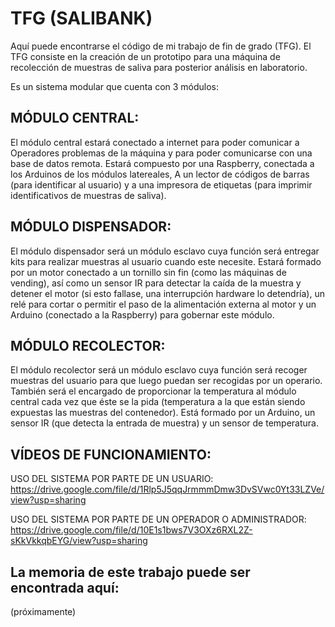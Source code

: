 # TFG (SALIBANK)
Aquí puede encontrarse el código de mi trabajo de fin de grado (TFG). El TFG consiste en la creación de un prototipo para una máquina de recolección de muestras de saliva para posterior análisis en laboratorio.

Es un sistema modular que cuenta con 3 módulos:

## MÓDULO CENTRAL:
El módulo central estará conectado a internet para poder comunicar a Operadores problemas de la máquina y para poder comunicarse con una base de datos remota. Estará compuesto por una Raspberry, conectada a los Arduinos de los módulos latereales, A un lector de códigos de barras (para identificar al usuario) y a una impresora de etiquetas (para imprimir identificativos de muestras de saliva).

## MÓDULO DISPENSADOR:
El módulo dispensador será un módulo esclavo cuya función será entregar kits para realizar muestras al usuario cuando este necesite. Estará formado por un motor conectado a un tornillo sin fin (como las máquinas de vending), así como un sensor IR para detectar la caída de la muestra y detener el motor (si esto fallase, una interrupción hardware lo detendría), un relé para cortar o permitir el paso de la alimentación externa al motor y un Arduino (conectado a la Raspberry) para gobernar este módulo.

## MÓDULO RECOLECTOR:
El módulo recolector será un módulo esclavo cuya función será recoger muestras del usuario para que luego puedan ser recogidas por un operario. También será el encargado de proporcionar la temperatura al módulo central cada vez que éste se la pida (temperatura a la que están siendo expuestas las muestras del contenedor). Está formado por un Arduino, un sensor IR (que detecta la entrada de muestra) y un sensor de temperatura.

## VÍDEOS DE FUNCIONAMIENTO:

USO DEL SISTEMA POR PARTE DE UN USUARIO:
https://drive.google.com/file/d/1Rlp5J5qqJrmmmDmw3DvSVwc0Yt33LZVe/view?usp=sharing

USO DEL SISTEMA POR PARTE DE UN OPERADOR O ADMINISTRADOR:
https://drive.google.com/file/d/10E1s1bws7V3OXz6RXL2Z-sKkVkkqbEYG/view?usp=sharing

## La memoria de este trabajo puede ser encontrada aquí:
(próximamente)
